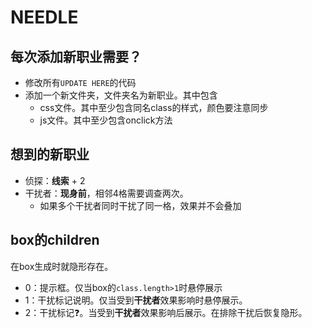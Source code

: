 # NEEDLE

## 每次添加新职业需要？

- 修改所有`UPDATE HERE`的代码
- 添加一个新文件夹，文件夹名为新职业。其中包含
    - css文件。其中至少包含同名class的样式，颜色要注意同步
    - js文件。其中至少包含onclick方法

## 想到的新职业

- 侦探：**线索** + 2
- 干扰者：**现身前**，相邻4格需要调查两次。
    - 如果多个干扰者同时干扰了同一格，效果并不会叠加

## box的children

在box生成时就隐形存在。

- 0：提示框。仅当box的`class.length>1`时悬停展示
- 1：干扰标记说明。仅当受到**干扰者**效果影响时悬停展示。
- 2：干扰标记❓。当受到**干扰者**效果影响后展示。在排除干扰后恢复隐形。